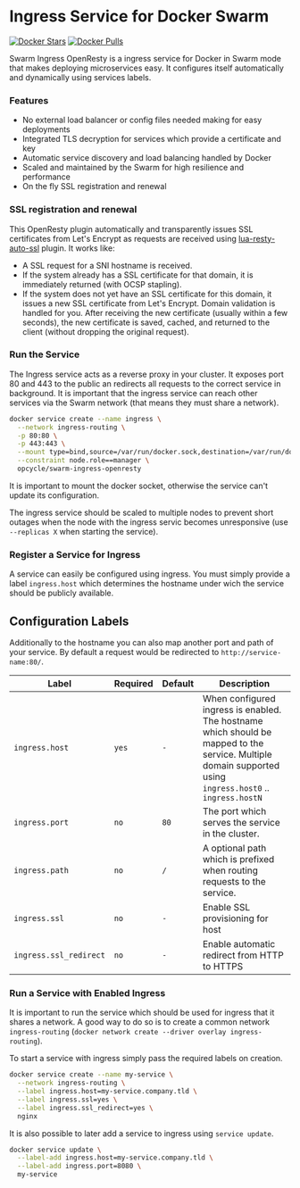 # Ingress Service for Docker Swarm

[![Docker Stars](https://img.shields.io/docker/stars/opcycle/swarm-ingress-openresty.svg?style=flat-square)](https://hub.docker.com/opcycle/swarm-ingress-openresty/) [![Docker Pulls](https://img.shields.io/docker/pulls/opcycle/swarm-ingress-openresty.svg?style=flat-square)](https://hub.docker.com/opcycle/swarm-ingress-openresty/)

Swarm Ingress OpenResty is a ingress service for Docker in Swarm mode that makes deploying microservices easy. It configures itself automatically and dynamically using services labels.

### Features

- No external load balancer or config files needed making for easy deployments
- Integrated TLS decryption for services which provide a certificate and key
- Automatic service discovery and load balancing handled by Docker
- Scaled and maintained by the Swarm for high resilience and performance
- On the fly SSL registration and renewal

### SSL registration and renewal

This OpenResty plugin automatically and transparently issues SSL certificates from Let's Encrypt as requests are received using [lua-resty-auto-ssl](https://github.com/auto-ssl/lua-resty-auto-ssl) plugin. It works like:

- A SSL request for a SNI hostname is received.
- If the system already has a SSL certificate for that domain, it is immediately returned (with OCSP stapling).
- If the system does not yet have an SSL certificate for this domain, it issues a new SSL certificate from Let's Encrypt. Domain validation is handled for you. After receiving the new certificate (usually within a few seconds), the new certificate is saved, cached, and returned to the client (without dropping the original request).


### Run the Service

The Ingress service acts as a reverse proxy in your cluster. It exposes port 80 and 443
to the public an redirects all requests to the correct service in background.
It is important that the ingress service can reach other services via the Swarm
network (that means they must share a network).

```bash
docker service create --name ingress \
  --network ingress-routing \
  -p 80:80 \
  -p 443:443 \
  --mount type=bind,source=/var/run/docker.sock,destination=/var/run/docker.sock \
  --constraint node.role==manager \
  opcycle/swarm-ingress-openresty
```

It is important to mount the docker socket, otherwise the service can't update
its configuration.

The ingress service should be scaled to multiple nodes to prevent short outages
when the node with the ingress servic becomes unresponsive (use `--replicas X` when starting the service).

### Register a Service for Ingress

A service can easily be configured using ingress. You must simply provide a label
`ingress.host` which determines the hostname under wich the service should be
publicly available.

## Configuration Labels

Additionally to the hostname you can also map another port and path of your service.
By default a request would be redirected to `http://service-name:80/`.

| Label   | Required | Default | Description |
| ------- | -------- | ------- | ----------- |
| `ingress.host` | `yes` | `-`      | When configured ingress is enabled. The hostname which should be mapped to the service. Multiple domain supported using `ingress.host0` .. `ingress.hostN` |
| `ingress.port` | `no`  | `80`    | The port which serves the service in the cluster. |
| `ingress.path` | `no`  | `/`     | A optional path which is prefixed when routing requests to the service. |
| `ingress.ssl` | `no` | `-` | Enable SSL provisioning for host | 
| `ingress.ssl_redirect` | `no` | `-` | Enable automatic redirect from HTTP to HTTPS | 

### Run a Service with Enabled Ingress

It is important to run the service which should be used for ingress that it
shares a network. A good way to do so is to create a common network `ingress-routing`
(`docker network create --driver overlay ingress-routing`).

To start a service with ingress simply pass the required labels on creation.

```bash
docker service create --name my-service \
  --network ingress-routing \
  --label ingress.host=my-service.company.tld \
  --label ingress.ssl=yes \
  --label ingress.ssl_redirect=yes \
  nginx
```

It is also possible to later add a service to ingress using `service update`.

```bash
docker service update \
  --label-add ingress.host=my-service.company.tld \
  --label-add ingress.port=8080 \
  my-service
```


